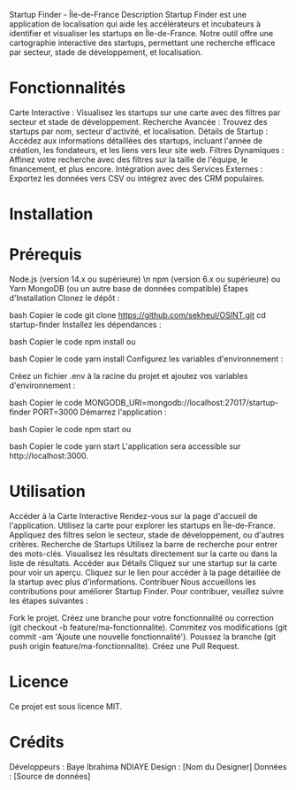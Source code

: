 Startup Finder - Île-de-France
Description
Startup Finder est une application de localisation qui aide les accélérateurs et incubateurs à identifier et visualiser les startups en Île-de-France. Notre outil offre une cartographie interactive des startups, permettant une recherche efficace par secteur, stade de développement, et localisation.

# Fonctionnalités
Carte Interactive : Visualisez les startups sur une carte avec des filtres par secteur et stade de développement.
Recherche Avancée : Trouvez des startups par nom, secteur d'activité, et localisation.
Détails de Startup : Accédez aux informations détaillées des startups, incluant l'année de création, les fondateurs, et les liens vers leur site web.
Filtres Dynamiques : Affinez votre recherche avec des filtres sur la taille de l'équipe, le financement, et plus encore.
Intégration avec des Services Externes : Exportez les données vers CSV ou intégrez avec des CRM populaires.

# Installation
# Prérequis 
Node.js (version 14.x ou supérieure) \n
npm (version 6.x ou supérieure) ou Yarn
MongoDB (ou un autre base de données compatible)
Étapes d'Installation
Clonez le dépôt :

bash
Copier le code
git clone https://github.com/sekheul/OSINT.git
cd startup-finder
Installez les dépendances :

bash
Copier le code
npm install
ou

bash
Copier le code
yarn install
Configurez les variables d'environnement :

Créez un fichier .env à la racine du projet et ajoutez vos variables d'environnement :

bash
Copier le code
MONGODB_URI=mongodb://localhost:27017/startup-finder
PORT=3000
Démarrez l'application :

bash
Copier le code
npm start
ou

bash
Copier le code
yarn start
L'application sera accessible sur http://localhost:3000.

# Utilisation
Accéder à la Carte Interactive
Rendez-vous sur la page d'accueil de l'application.
Utilisez la carte pour explorer les startups en Île-de-France.
Appliquez des filtres selon le secteur, stade de développement, ou d'autres critères.
Recherche de Startups
Utilisez la barre de recherche pour entrer des mots-clés.
Visualisez les résultats directement sur la carte ou dans la liste de résultats.
Accéder aux Détails
Cliquez sur une startup sur la carte pour voir un aperçu.
Cliquez sur le lien pour accéder à la page détaillée de la startup avec plus d'informations.
Contribuer
Nous accueillons les contributions pour améliorer Startup Finder. Pour contribuer, veuillez suivre les étapes suivantes :

Fork le projet.
Créez une branche pour votre fonctionnalité ou correction (git checkout -b feature/ma-fonctionnalite).
Commitez vos modifications (git commit -am 'Ajoute une nouvelle fonctionnalité').
Poussez la branche (git push origin feature/ma-fonctionnalite).
Créez une Pull Request.
# Licence
Ce projet est sous licence MIT.

# Crédits
Développeurs : Baye Ibrahima NDIAYE
Design : [Nom du Designer]
Données : [Source de données]

